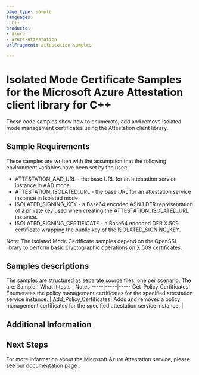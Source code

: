 ```yaml
---
page_type: sample
languages:
- C++
products:
- azure
- azure-attestation
urlFragment: attestation-samples

---
```


# Isolated Mode Certificate Samples for the Microsoft Azure Attestation client library for C++

These code samples show how to enumerate, add and remove isolated mode management certificates using the Attestation client library.

## Sample Requirements

These samples are written with the assumption that the following environment
variables have been set by the user:

* ATTESTATION_AAD_URL - the base URL for an attestation service instance in AAD mode.
* ATTESTATION_ISOLATED_URL - the base URL for an attestation service instance in Isolated mode.
* ISOLATED_SIGNING_KEY - a Base64 encoded ASN.1 DER representation of a private key used when creating the 
ATTESTATION_ISOLATED_URL instance.
* ISOLATED_SIGNING_CERTIFICATE - a Base64 encoded DER X.509 certificate wrapping the public key of the ISOLATED_SIGNING_KEY.

Note: The Isolated Mode Certificate samples depend on the OpenSSL library to perform basic cryptographic 
operations on X.509 certificates.

## Samples descriptions

The samples are structured as separate source files, one per scenario. The are:
Sample | What it tests | Notes
-----|-----|-----
Get_Policy_Certificates| Enumerates the policy management certificates for the specified attestation service instance. |
Add_Policy_Certificates| Adds and removes a policy management certificates for the specified attestation service instance. |

## Additional Information

## Next Steps

For more information about the Microsoft Azure Attestation service, please see our [documentation page](https://docs.microsoft.com/azure/attestation/) .

<!-- LINKS -->
<!-- links are known to be broken, they will be fixed after this initial pull
    request completes. -->
[readme_md]: https://github.com/Azure/azure-sdk-for-cpp/blob/main/sdk/attestation/azure-security-attestation/README.md
